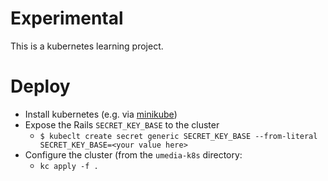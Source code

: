 
# Experimental

This is a kubernetes learning project.

# Deploy
* Install kubernetes (e.g. via [minikube](https://kubernetes.io/docs/setup/minikube/))
* Expose the Rails `SECRET_KEY_BASE` to the cluster
  * `$ kubeclt create secret generic SECRET_KEY_BASE --from-literal SECRET_KEY_BASE=<your value here>`
* Configure the cluster (from the `umedia-k8s` directory:
  * `kc apply -f .`